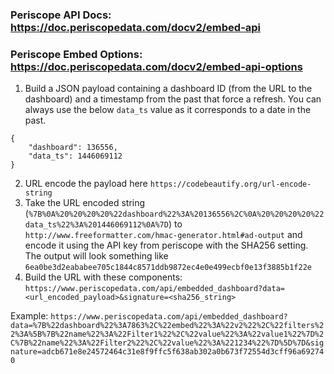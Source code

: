 ### Periscope API Docs: https://doc.periscopedata.com/docv2/embed-api

### Periscope Embed Options: https://doc.periscopedata.com/docv2/embed-api-options

1. Build a JSON payload containing a dashboard ID (from the URL to the dashboard) and a timestamp from the past that force a refresh. You can always use the below `data_ts` value as it corresponds to a date in the past.
```
{
    "dashboard": 136556,
    "data_ts": 1446069112
}
```
2. URL encode the payload here `https://codebeautify.org/url-encode-string`
3. Take the URL encoded string (`%7B%0A%20%20%20%20%22dashboard%22%3A%20136556%2C%0A%20%20%20%20%22data_ts%22%3A%201446069112%0A%7D`) to `http://www.freeformatter.com/hmac-generator.html#ad-output` and encode it using the API key from periscope with the SHA256 setting. The output will look something like `6ea0be3d2eababee705c1844c8571ddb9872ec4e0e499ecbf0e13f3885b1f22e`
4. Build the URL with these components: `https://www.periscopedata.com/api/embedded_dashboard?data=<url_encoded_payload>&signature=<sha256_string>`

Example: `https://www.periscopedata.com/api/embedded_dashboard?data=%7B%22dashboard%22%3A7863%2C%22embed%22%3A%22v2%22%2C%22filters%22%3A%5B%7B%22name%22%3A%22Filter1%22%2C%22value%22%3A%22value1%22%7D%2C%7B%22name%22%3A%22Filter2%22%2C%22value%22%3A%221234%22%7D%5D%7D&signature=adcb671e8e24572464c31e8f9ffc5f638ab302a0b673f72554d3cff96a692740`
